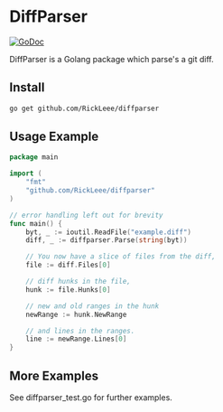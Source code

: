 DiffParser
===========
[![GoDoc](https://img.shields.io/badge/godoc-reference-blue.svg)](https://godoc.org/github.com/RickLeee/diffparser)

DiffParser is a Golang package which parse's a git diff.

Install
-------

```sh
go get github.com/RickLeee/diffparser
```

Usage Example
-------------

```go
package main

import (
	"fmt"
	"github.com/RickLeee/diffparser"
)

// error handling left out for brevity
func main() {
	byt, _ := ioutil.ReadFile("example.diff")
	diff, _ := diffparser.Parse(string(byt))

	// You now have a slice of files from the diff,
	file := diff.Files[0]

	// diff hunks in the file,
	hunk := file.Hunks[0]

	// new and old ranges in the hunk
	newRange := hunk.NewRange

	// and lines in the ranges.
	line := newRange.Lines[0]
}
```

More Examples
-------------

See diffparser_test.go for further examples.
